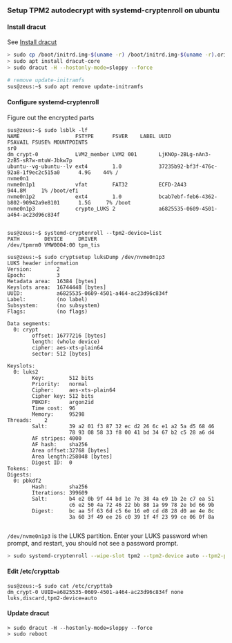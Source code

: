 ### Setup TPM2 autodecrypt with systemd-cryptenroll on ubuntu


#### Install dracut

See [Install dracut](https://discourse.ubuntu.com/t/please-try-out-dracut/48975)

```bash
> sudo cp /boot/initrd.img-$(uname -r) /boot/initrd.img-$(uname -r).orig
> sudo apt install dracut-core
> sudo dracut -H --hostonly-mode=sloppy --force

# remove update-initramfs
sus@zeus:~$ sudo apt remove update-initramfs
```

#### Configure systemd-cryptenroll 

Figure out the encrypted parts
```
sus@zeus:~$ sudo lsblk -lf
NAME                  FSTYPE      FSVER    LABEL UUID                                   FSAVAIL FSUSE% MOUNTPOINTS
sr0
dm_crypt-0            LVM2_member LVM2 001       LjKNOp-2BLg-nAn3-2zB5-sR7w-mtuW-Jbkw7p
ubuntu--vg-ubuntu--lv ext4        1.0            37235b92-bf3f-476c-92a8-1f9ec2c515a0      4.9G    44% /
nvme0n1
nvme0n1p1             vfat        FAT32          ECFD-2A43                               944.8M     1% /boot/efi
nvme0n1p2             ext4        1.0            bcab7ebf-feb6-4362-b802-90942a9e8101      1.5G     7% /boot
nvme0n1p3             crypto_LUKS 2              a6825535-0609-4501-a464-ac23d96c834f


sus@zeus:~$ systemd-cryptenroll --tpm2-device=list
PATH        DEVICE     DRIVER
/dev/tpmrm0 VMW0004:00 tpm_tis

sus@zeus:~$ sudo cryptsetup luksDump /dev/nvme0n1p3
LUKS header information
Version:        2
Epoch:          3
Metadata area:  16384 [bytes]
Keyslots area:  16744448 [bytes]
UUID:           a6825535-0609-4501-a464-ac23d96c834f
Label:          (no label)
Subsystem:      (no subsystem)
Flags:          (no flags)

Data segments:
  0: crypt
        offset: 16777216 [bytes]
        length: (whole device)
        cipher: aes-xts-plain64
        sector: 512 [bytes]

Keyslots:
  0: luks2
        Key:        512 bits
        Priority:   normal
        Cipher:     aes-xts-plain64
        Cipher key: 512 bits
        PBKDF:      argon2id
        Time cost:  96
        Memory:     95298
Threads:    2
        Salt:       39 a2 01 f3 87 32 ec d2 26 6c e1 a2 5a d5 68 46
                    78 93 08 58 33 f8 00 41 bd 34 67 b2 c5 28 a6 d4
        AF stripes: 4000
        AF hash:    sha256
        Area offset:32768 [bytes]
        Area length:258048 [bytes]
        Digest ID:  0
Tokens:
Digests:
  0: pbkdf2
        Hash:       sha256
        Iterations: 399609
        Salt:       b4 e2 0b 9f 44 bd 1e 7e 38 4a e9 1b 2e c7 ea 51
                    c6 e2 50 4a 72 46 22 bb 88 1a 99 78 2e bd 66 9b
        Digest:     bc aa 5f 63 6d c5 6e 16 e0 cd d8 28 d0 ae 4e 8c
                    3a 60 3f 49 ee 26 c0 39 1f 4f 23 99 ce 06 0f 8a


```
```/dev/nvme0n1p3``` is the LUKS partition. Enter your LUKS password when prompt, and restart, you should not see a password prompt.
```bash
> sudo systemd-cryptenroll --wipe-slot tpm2 --tpm2-device auto --tpm2-pcrs "1+3+5+7+11+12+14+15" /dev/nvme0n1p3
```

#### Edit /etc/crypttab
```
sus@zeus:~$ sudo cat /etc/crypttab
dm_crypt-0 UUID=a6825535-0609-4501-a464-ac23d96c834f none luks,discard,tpm2-device=auto
```
#### Update dracut
```
> sudo dracut -H --hostonly-mode=sloppy --force
> sudo reboot
